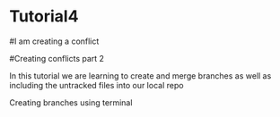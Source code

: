 # Tutorial4


#I am creating a conflict

#Creating conflicts part 2


In this tutorial we are learning to create and merge branches as well as including the untracked files into our local repo

Creating branches using terminal
